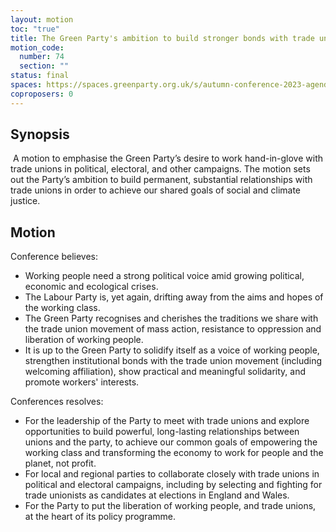 ```yaml
---
layout: motion
toc: "true"
title: The Green Party's ambition to build stronger bonds with trade unions
motion_code:
  number: 74
  section: ""
status: final
spaces: https://spaces.greenparty.org.uk/s/autumn-conference-2023-agenda-forum/post/post/view?id=11182
coproposers: 0
---
```

## **Synopsis**

 A motion to emphasise the Green Party’s desire to work hand-in-glove with trade unions in political, electoral, and other campaigns. The motion sets out the Party’s ambition to build permanent, substantial relationships with trade unions in order to achieve our shared goals of social and climate justice.

## **Motion**

Conference believes:

* Working people need a strong political voice amid growing political, economic and ecological crises.
* The Labour Party is, yet again, drifting away from the aims and hopes of the working class.
* The Green Party recognises and cherishes the traditions we share with the trade union movement of mass action, resistance to oppression and liberation of working people.
* It is up to the Green Party to solidify itself as a voice of working people, strengthen institutional bonds with the trade union movement (including welcoming affiliation), show practical and meaningful solidarity, and promote workers' interests.

Conferences resolves:

* For the leadership of the Party to meet with trade unions and explore opportunities to build powerful, long-lasting relationships between unions and the party, to achieve our common goals of empowering the working class and transforming the economy to work for people and the planet, not profit.
* For local and regional parties to collaborate closely with trade unions in political and electoral campaigns, including by selecting and fighting for trade unionists as candidates at elections in England and Wales.
* For the Party to put the liberation of working people, and trade unions, at the heart of its policy programme.